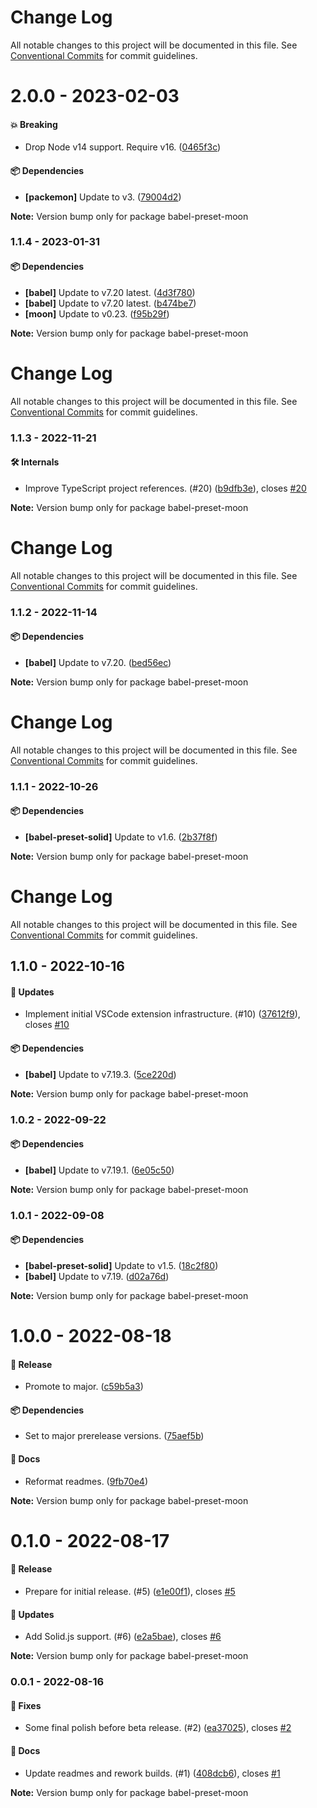 # Change Log

All notable changes to this project will be documented in this file.
See [Conventional Commits](https://conventionalcommits.org) for commit guidelines.

# 2.0.0 - 2023-02-03

#### 💥 Breaking

- Drop Node v14 support. Require v16. ([0465f3c](https://github.com/moonrepo/dev/commit/0465f3c))

#### 📦 Dependencies

- **[packemon]** Update to v3. ([79004d2](https://github.com/moonrepo/dev/commit/79004d2))

**Note:** Version bump only for package babel-preset-moon





### 1.1.4 - 2023-01-31

#### 📦 Dependencies

- **[babel]** Update to v7.20 latest. ([4d3f780](https://github.com/moonrepo/dev/commit/4d3f780))
- **[babel]** Update to v7.20 latest. ([b474be7](https://github.com/moonrepo/dev/commit/b474be7))
- **[moon]** Update to v0.23. ([f95b29f](https://github.com/moonrepo/dev/commit/f95b29f))

**Note:** Version bump only for package babel-preset-moon





# Change Log

All notable changes to this project will be documented in this file. See
[Conventional Commits](https://conventionalcommits.org) for commit guidelines.

### 1.1.3 - 2022-11-21

#### 🛠 Internals

- Improve TypeScript project references. (#20)
  ([b9dfb3e](https://github.com/moonrepo/dev/commit/b9dfb3e)), closes
  [#20](https://github.com/moonrepo/dev/issues/20)

**Note:** Version bump only for package babel-preset-moon

# Change Log

All notable changes to this project will be documented in this file. See
[Conventional Commits](https://conventionalcommits.org) for commit guidelines.

### 1.1.2 - 2022-11-14

#### 📦 Dependencies

- **[babel]** Update to v7.20. ([bed56ec](https://github.com/moonrepo/dev/commit/bed56ec))

**Note:** Version bump only for package babel-preset-moon

# Change Log

All notable changes to this project will be documented in this file. See
[Conventional Commits](https://conventionalcommits.org) for commit guidelines.

### 1.1.1 - 2022-10-26

#### 📦 Dependencies

- **[babel-preset-solid]** Update to v1.6.
  ([2b37f8f](https://github.com/moonrepo/dev/commit/2b37f8f))

**Note:** Version bump only for package babel-preset-moon

# Change Log

All notable changes to this project will be documented in this file. See
[Conventional Commits](https://conventionalcommits.org) for commit guidelines.

## 1.1.0 - 2022-10-16

#### 🚀 Updates

- Implement initial VSCode extension infrastructure. (#10)
  ([37612f9](https://github.com/moonrepo/dev/commit/37612f9)), closes
  [#10](https://github.com/moonrepo/dev/issues/10)

#### 📦 Dependencies

- **[babel]** Update to v7.19.3. ([5ce220d](https://github.com/moonrepo/dev/commit/5ce220d))

**Note:** Version bump only for package babel-preset-moon

### 1.0.2 - 2022-09-22

#### 📦 Dependencies

- **[babel]** Update to v7.19.1. ([6e05c50](https://github.com/moonrepo/dev/commit/6e05c50))

**Note:** Version bump only for package babel-preset-moon

### 1.0.1 - 2022-09-08

#### 📦 Dependencies

- **[babel-preset-solid]** Update to v1.5.
  ([18c2f80](https://github.com/moonrepo/dev/commit/18c2f80))
- **[babel]** Update to v7.19. ([d02a76d](https://github.com/moonrepo/dev/commit/d02a76d))

**Note:** Version bump only for package babel-preset-moon

# 1.0.0 - 2022-08-18

#### 🎉 Release

- Promote to major. ([c59b5a3](https://github.com/moonrepo/dev/commit/c59b5a3))

#### 📦 Dependencies

- Set to major prerelease versions. ([75aef5b](https://github.com/moonrepo/dev/commit/75aef5b))

#### 📘 Docs

- Reformat readmes. ([9fb70e4](https://github.com/moonrepo/dev/commit/9fb70e4))

**Note:** Version bump only for package babel-preset-moon

# 0.1.0 - 2022-08-17

#### 🎉 Release

- Prepare for initial release. (#5) ([e1e00f1](https://github.com/moonrepo/dev/commit/e1e00f1)),
  closes [#5](https://github.com/moonrepo/dev/issues/5)

#### 🚀 Updates

- Add Solid.js support. (#6) ([e2a5bae](https://github.com/moonrepo/dev/commit/e2a5bae)), closes
  [#6](https://github.com/moonrepo/dev/issues/6)

**Note:** Version bump only for package babel-preset-moon

### 0.0.1 - 2022-08-16

#### 🐞 Fixes

- Some final polish before beta release. (#2)
  ([ea37025](https://github.com/moonrepo/dev/commit/ea37025)), closes
  [#2](https://github.com/moonrepo/dev/issues/2)

#### 📘 Docs

- Update readmes and rework builds. (#1)
  ([408dcb6](https://github.com/moonrepo/dev/commit/408dcb6)), closes
  [#1](https://github.com/moonrepo/dev/issues/1)

**Note:** Version bump only for package babel-preset-moon
